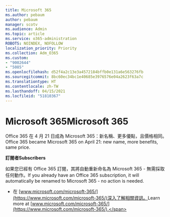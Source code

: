 ```yaml
---
title: Microsoft 365
ms.author: pebaum
author: pebaum
manager: scotv
ms.audience: Admin
ms.topic: article
ms.service: o365-administration
ROBOTS: NOINDEX, NOFOLLOW
localization_priority: Priority
ms.collection: Adm_O365
ms.custom:
- "9002644"
- "5085"
ms.openlocfilehash: d52f4a2c13e3a4572184bffb0e131a6e563276fb
ms.sourcegitcommit: 8bc60ec34bc1e40685e3976576e04a2623f63a7c
ms.translationtype: HT
ms.contentlocale: zh-TW
ms.lasthandoff: 04/15/2021
ms.locfileid: "51810367"
---
```

# <a name="microsoft-365"></a><span data-ttu-id="a82cb-102">Microsoft 365</span><span class="sxs-lookup"><span data-stu-id="a82cb-102">Microsoft 365</span></span>

<span data-ttu-id="a82cb-103">Office 365 在 4 月 21 日成為 Microsoft 365：新名稱、更多優點，且價格相同。</span><span class="sxs-lookup"><span data-stu-id="a82cb-103">Office 365 became Microsoft 365 on April 21: new name, more benefits, same price.</span></span>

<span data-ttu-id="a82cb-104">**訂閱者**</span><span class="sxs-lookup"><span data-stu-id="a82cb-104">**Subscribers**</span></span>

<span data-ttu-id="a82cb-105">如果您已經有 Office 365 訂閱，其將自動重新命名為 Microsoft 365 - 無需採取任何動作。</span><span class="sxs-lookup"><span data-stu-id="a82cb-105">If you already have an Office 365 subscription, it will automatically be renamed to Microsoft 365 - no action is needed.</span></span>

- <span data-ttu-id="a82cb-106">在 [www.microsoft.com/microsoft-365/](https://www.microsoft.com/microsoft-365/)深入了解相關資訊。</span><span class="sxs-lookup"><span data-stu-id="a82cb-106">Learn more at [www.microsoft.com/microsoft-365/](https://www.microsoft.com/microsoft-365/).</span></span>
